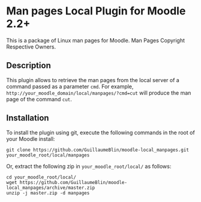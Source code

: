 Man pages Local Plugin for Moodle 2.2+
==================================================

This is a package of Linux man pages for Moodle. Man Pages Copyright Respective Owners. 

Description
---------------

This plugin allows to retrieve the man pages from the local server of a command passed as a parameter `cmd`.
For example, `http://your_moodle_domain/local/manpages/?cmd=cut` will produce the man page of the command `cut`.

Installation
-----------------

To install the plugin using git, execute the following commands in the root of your Moodle install:

    git clone https://github.com/GuillaumeBlin/moodle-local_manpages.git your_moodle_root/local/manpages
    
Or, extract the following zip in `your_moodle_root/local/` as follows:

    cd your_moodle_root/local/
    wget https://github.com/GuillaumeBlin/moodle-local_manpages/archive/master.zip
    unzip -j master.zip -d manpages
